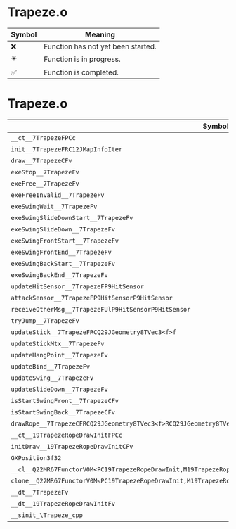 # Trapeze.o
| Symbol | Meaning 
| ------------- | ------------- 
| :x: | Function has not yet been started. 
| :eight_pointed_black_star: | Function is in progress. 
| :white_check_mark: | Function is completed. 


# Trapeze.o
| Symbol | Decompiled? |
| ------------- | ------------- |
| `__ct__7TrapezeFPCc` | :x: |
| `init__7TrapezeFRC12JMapInfoIter` | :x: |
| `draw__7TrapezeCFv` | :x: |
| `exeStop__7TrapezeFv` | :x: |
| `exeFree__7TrapezeFv` | :x: |
| `exeFreeInvalid__7TrapezeFv` | :x: |
| `exeSwingWait__7TrapezeFv` | :x: |
| `exeSwingSlideDownStart__7TrapezeFv` | :x: |
| `exeSwingSlideDown__7TrapezeFv` | :x: |
| `exeSwingFrontStart__7TrapezeFv` | :x: |
| `exeSwingFrontEnd__7TrapezeFv` | :x: |
| `exeSwingBackStart__7TrapezeFv` | :x: |
| `exeSwingBackEnd__7TrapezeFv` | :x: |
| `updateHitSensor__7TrapezeFP9HitSensor` | :x: |
| `attackSensor__7TrapezeFP9HitSensorP9HitSensor` | :x: |
| `receiveOtherMsg__7TrapezeFUlP9HitSensorP9HitSensor` | :x: |
| `tryJump__7TrapezeFv` | :x: |
| `updateStick__7TrapezeFRCQ29JGeometry8TVec3<f>f` | :x: |
| `updateStickMtx__7TrapezeFv` | :x: |
| `updateHangPoint__7TrapezeFv` | :x: |
| `updateBind__7TrapezeFv` | :x: |
| `updateSwing__7TrapezeFv` | :x: |
| `updateSlideDown__7TrapezeFv` | :x: |
| `isStartSwingFront__7TrapezeCFv` | :x: |
| `isStartSwingBack__7TrapezeCFv` | :x: |
| `drawRope__7TrapezeCFRCQ29JGeometry8TVec3<f>RCQ29JGeometry8TVec3<f>RCQ29JGeometry8TVec3<f>RCQ29JGeometry8TVec3<f>ff` | :x: |
| `__ct__19TrapezeRopeDrawInitFPCc` | :x: |
| `initDraw__19TrapezeRopeDrawInitCFv` | :x: |
| `GXPosition3f32` | :x: |
| `__cl__Q22MR67FunctorV0M<PC19TrapezeRopeDrawInit,M19TrapezeRopeDrawInitFPCvPCv_v>CFv` | :x: |
| `clone__Q22MR67FunctorV0M<PC19TrapezeRopeDrawInit,M19TrapezeRopeDrawInitFPCvPCv_v>CFP7JKRHeap` | :x: |
| `__dt__7TrapezeFv` | :x: |
| `__dt__19TrapezeRopeDrawInitFv` | :x: |
| `__sinit_\Trapeze_cpp` | :x: |

